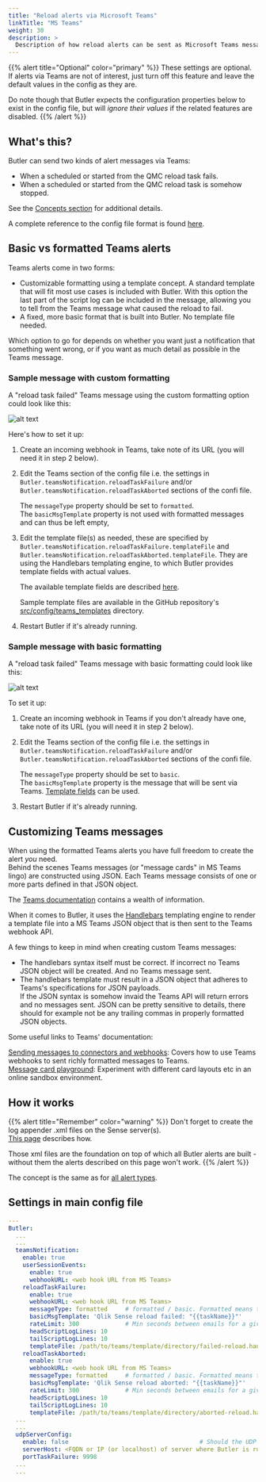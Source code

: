 ```yaml
---
title: "Reload alerts via Microsoft Teams"
linkTitle: "MS Teams"
weight: 30
description: >
  Description of how reload alerts can be sent as Microsoft Teams messages.
---
```


{{% alert title="Optional" color="primary" %}}
These settings are optional.  
If alerts via Teams are not of interest, just turn off this feature and leave the default values in the config as they are.

Do note though that Butler expects the configuration properties below to exist in the config file, but will *ignore their values* if the related features are disabled.
{{% /alert %}}

## What's this?

Butler can send two kinds of alert messages via Teams:

- When a scheduled or started from the QMC reload task fails.
- When a scheduled or started from the QMC reload task is somehow stopped.

See the [Concepts section](/docs/concepts/alerts-slack-teams/) for additional details.

A complete reference to the config file format is found [here](/docs/reference/config-file/).

## Basic vs formatted Teams alerts

Teams alerts come in two forms:

- Customizable formatting using a template concept. A standard template that will fit most use cases is included with Butler. With this option the last part of the script log can be included in the message, allowing you to tell from the Teams message what caused the reload to fail.
- A fixed, more basic format that is built into Butler. No template file needed.

Which option to go for depends on whether you want just a notification that something went wrong, or if you want as much detail as possible in the Teams message.

### Sample message with custom formatting

A "reload task failed" Teams message using the custom formatting option could look like this:

![alt text](/img/failed-reload-teams-formatted_1.png "Reload failed alert email")  

Here's how to set it up:

1. Create an incoming webhook in Teams, take note of its URL (you will need it in step 2 below).
2. Edit the Teams section of the config file i.e. the settings in `Butler.teamsNotification.reloadTaskFailure` and/or `Butler.teamsNotification.reloadTaskAborted` sections of the confi file.

   The `messageType` property should be set to `formatted`.  
   The `basicMsgTemplate` property is not used with formatted messages and can thus be left empty,
3. Edit the template file(s) as needed, these are specified by `Butler.teamsNotification.reloadTaskFailure.templateFile` and `Butler.teamsNotification.reloadTaskAborted.templateFile`. They are using the Handlebars templating engine, to which Butler provides template fields with actual values.

   The available template fields are described [here](/docs/reference/alert-template-fields/).

   Sample template files are available in the GitHub repository's [src/config/teams_templates](https://github.com/ptarmiganlabs/butler/tree/master/src/config/teams_templates) directory.
4. Restart Butler if it's already running.

### Sample message with basic formatting

A "reload task failed" Teams message with basic formatting could look like this:

![alt text](/img/failed-reload-teams-basic_1.png "Reload failed alert email")  

To set it up:

1. Create an incoming webhook in Teams if you don't already have one, take note of its URL (you will need it in step 2 below).
2. Edit the Teams section of the config file i.e. the settings in `Butler.teamsNotification.reloadTaskFailure` and/or `Butler.teamsNotification.reloadTaskAborted` sections of the confi file.

   The `messageType` property should be set to `basic`.  
   The `basicMsgTemplate` property is the message that will be sent via Teams. [Template fields](/docs/reference/alert-template-fields/) can be used.
3. Restart Butler if it's already running.

## Customizing Teams messages

When using the formatted Teams alerts you have full freedom to create the alert *you* need.  
Behind the scenes Teams messages (or "message cards" in MS Teams lingo) are constructed using JSON. Each Teams message consists of one or more parts defined in that JSON object.

The [Teams documentation](https://docs.microsoft.com/en-us/microsoftteams/platform/webhooks-and-connectors/how-to/connectors-using) contains a wealth of information.

When it comes to Butler, it uses the [Handlebars](https://handlebarsjs.com/) templating engine to render a template file into a MS Teams JSON object that is then sent to the Teams webhook API.

A few things to keep in mind when creating custom Teams messages:

- The handlebars syntax itself must be correct. If incorrect no Teams JSON object will be created. And no Teams message sent.
- The handlebars template must result in a JSON object that adheres to Teams's specifications for JSON payloads.  
  If the JSON syntax is somehow invaid the Teams API will return errors and no messages sent. JSON can be pretty sensitive to details, there should for example not be any trailing commas in properly formatted JSON objects.

Some useful links to Teams' documentation:

[Sending messages to connectors and webhooks](https://docs.microsoft.com/en-us/microsoftteams/platform/webhooks-and-connectors/how-to/connectors-using): Covers how to use Teams webhooks to sent richly formatted messages to Teams.  
[Message card playground](https://messagecardplayground.azurewebsites.net): Experiment with different card layouts etc in an online sandbox environment.  

## How it works

{{% alert title="Remember" color="warning" %}}
Don't forget to create the log appender .xml files on the Sense server(s).  
[This page](../) describes how.

Those xml files are the foundation on top of which all Butler alerts are built - without them the alerts described on this page won't work.
{{% /alert %}}

The concept is the same as for [all alert types](/docs/getting-started/setup/reload-alerts/#how-it-works).

## Settings in main config file

```yaml
---
Butler:
  ...
  ...
  teamsNotification:
    enable: true
    userSessionEvents:
      enable: true
      webhookURL: <web hook URL from MS Teams>
    reloadTaskFailure:
      enable: true
      webhookURL: <web hook URL from MS Teams>
      messageType: formatted     # formatted / basic. Formatted means that template file below will be used to create the message.
      basicMsgTemplate: 'Qlik Sense reload failed: "{{taskName}}"'      # Only needed if message type = basic
      rateLimit: 300             # Min seconds between emails for a given taskID. Defaults to 5 minutes.
      headScriptLogLines: 10
      tailScriptLogLines: 10
      templateFile: /path/to/teams/template/directory/failed-reload.handlebars
    reloadTaskAborted:
      enable: true
      webhookURL: <web hook URL from MS Teams>
      messageType: formatted     # formatted / basic. Formatted means that template file below will be used to create the message.
      basicMsgTemplate: 'Qlik Sense reload aborted: "{{taskName}}"'       # Only needed if message type = basic
      rateLimit: 300             # Min seconds between emails for a given taskID. Defaults to 5 minutes.
      headScriptLogLines: 10
      tailScriptLogLines: 10
      templateFile: /path/to/teams/template/directory/aborted-reload.handlebars
  ...
  ...
  udpServerConfig:
    enable: false                                     # Should the UDP server responsible for receving task failure and session events be started? true/false
    serverHost: <FQDN or IP (or localhost) of server where Butler is running>
    portTaskFailure: 9998
  ...
  ...
```
